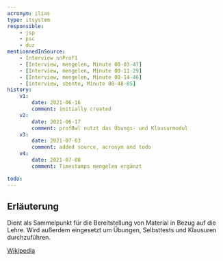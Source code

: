 ```yaml
---
acronym: ilias
type: itsystem
responsible:
    - jsp
    - psc
    - duz
mentionnedInSource: 
    - Interview nnProf1
    - [Interview, mengelen, Minute 00-03-47]
    - [Interview, mengelen, Minute 00-11-29]
    - [Interview, mengelen, Minute 00-14-46]
    - [interview, sbente, Minute 00-48-05]
history:
    v1:
        date: 2021-06-16
        comment: initially created
    v2:
        date: 2021-06-17
        comment: profBwl nutzt das Übungs- und Klausurmodul
    v3:
        date: 2021-07-03
        comment: added source, acronym and todo
    v4:
        date: 2021-07-08
        comment: Timestamps mengelen ergänzt

todo:
---
```


## Erläuterung

Dient als Sammelpunkt für die Bereitstellung von Material in Bezug auf die Lehre. Wird außerdem eingesetzt um Übungen, Selbsttests und Klausuren durchzuführen.

[Wikipedia](https://de.wikipedia.org/wiki/ILIAS_(Software))
